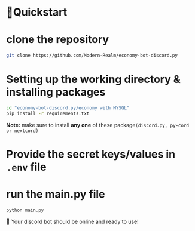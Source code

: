 # 📙Quickstart

# clone the repository

```sh
git clone https://github.com/Modern-Realm/economy-bot-discord.py
```

# Setting up the working directory & installing packages

```sh
cd "economy-bot-discord.py/economy with MYSQL"
pip install -r requirements.txt
```

**Note:** make sure to install **any one** of these package`(discord.py, py-cord or nextcord)` 

# Provide the secret keys/values in `.env` file

# run the main.py file

```sh
python main.py
```

🎉 Your discord bot should be online and ready to use!
